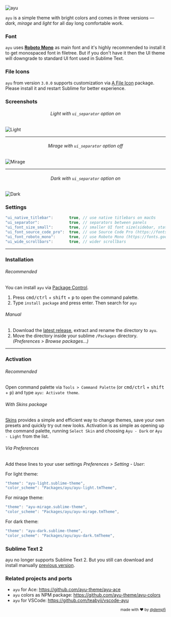 ![ayu](https://i.imgur.com/akLUOXg.png)

`ayu` is a simple theme with bright colors and comes in three versions — *dark*, *mirage* and *light* for all day long comfortable work.

### Font

`ayu` uses [__Roboto Mono__](https://www.google.com/fonts/specimen/Roboto+Mono) as main font and it's highly recommended to install it to get monospaced font in filetree. But if you don't have it then the UI theme will downgrade to standard UI font used in Sublime Text.

### File Icons

`ayu` from version `3.0.0` supports customization via [A File Icon](https://github.com/ihodev/a-file-icon) package. Please install it and restart Sublime for better experience.

### Screenshots

<h6 align='center'>Light with <code>ui_separator</code> option on</h6>

![Light](https://i.imgur.com/pQQfIio.png)

---


<h6 align='center'>Mirage with <code>ui_separator</code> option off</h6>

![Mirage](https://i.imgur.com/KYXJbBu.png)

---

<h6 align='center'>Dark with <code>ui_separator</code> option on</h6>

![Dark](https://i.imgur.com/lo8XBTr.png)

### Settings

```js
"ui_native_titlebar":       true, // use native titlebars on macOs
"ui_separator":             true, // separators between panels
"ui_font_size_small":       true, // smaller UI font size(sidebar, statusbar etc)
"ui_font_source_code_pro":  true, // use Source Code Pro (https://fonts.google.com/specimen/Source+Code+Pro) as UI font
"ui_font_roboto_mono":      true, // use Roboto Mono (https://fonts.google.com/specimen/Roboto+Mono) as UI font
"ui_wide_scrollbars":       true, // wider scrollbars
```

---

### Installation

###### Recommended

You can install `ayu` via [Package Control](https://packagecontrol.io/).

1. Press <kbd>cmd/ctrl</kbd> + <kbd>shift</kbd> + <kbd>p</kbd> to open the command palette.
2. Type `install package` and press enter. Then search for `ayu`

###### Manual

1. Download the [latest release](https://github.com/dempfi/ayu/releases/latest), extract and rename the directory to `ayu`.
2. Move the directory inside your sublime `/Packages` directory. *(Preferences > Browse packages...)*

---

### Activation

###### Recommended

Open command palette via `Tools > Command Palette` (or <kbd>cmd/ctrl</kbd> + <kbd>shift</kbd> + <kbd>p</kbd>) and type `ayu: Activate theme`.


###### With Skins package

[Skins](https://packagecontrol.io/packages/Skins) provides a simple and efficient way to change themes, save your own presets and quickly try out new looks. Activation is as simple as opening up the command palette, running `Select Skin` and choosing `Ayu - Dark` or `Ayu - Light` from the list.


###### Via Preferences

Add these lines to your user settings *Preferences > Setting - User*:

For light theme:

```js
"theme": "ayu-light.sublime-theme",
"color_scheme": "Packages/ayu/ayu-light.tmTheme",
```

For mirage theme:

```js
"theme": "ayu-mirage.sublime-theme",
"color_scheme": "Packages/ayu/ayu-mirage.tmTheme",
```

For dark theme:

```js
"theme": "ayu-dark.sublime-theme",
"color_scheme": "Packages/ayu/ayu-dark.tmTheme",
```

### Sublime Text 2

ayu no longer supports Sublime Text 2. But you still can download
and install manually [previous version](https://github.com/dempfi/ayu/releases/tag/3.2.2).

### Related projects and ports

- `ayu` for Ace: https://github.com/ayu-theme/ayu-ace
- `ayu` colors as NPM package: https://github.com/ayu-theme/ayu-colors
- `ayu` for VSCode: https://github.com/teabyii/vscode-ayu

<div align="right"><sup>
  made with ❤️ by <a href="https://github.com/dempfi">@dempfi</a>
</sup></div>
